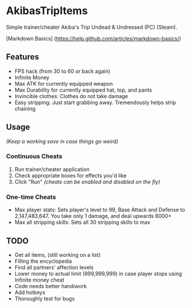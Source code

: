 # AkibasTripItems
Simple trainer/cheater Akiba's Trip Undead & Undressed (PC) (Steam).

[Markdown Basics] (https://help.github.com/articles/markdown-basics/)

## Features
* FPS hack (from 30 to 60 or back again)
* Infinite Money
* Max ATK for currently equipped weapon
* Max Durability for currently equipped hat, top, and pants
* Invincible clothes: Clothes do not take damage
* Easy stripping: Just start grabbing away. Tremendously helps strip chaining

## Usage
*(Keep a working save in case things go weird)*

### Continuous Cheats
1. Run trainer/cheater application
2. Check appropriate boxes for effects you'd like
3. Click "Run" *(cheats can be enabled and disabled on the fly)*

### One-time Cheats
- Max player stats: Sets player's level to 99, Base Attack and Defense to 2,147,483,647. You take only 1 damage, and deal upwards 6000+
- Max all stripping skills: Sets all 30 stripping skills to max

## TODO
* Get all items, (still working on a list)
* Filling the encyclopedia
* Find all partners' affection levels
* Lower money to actual limit (999,999,999) in case player stops using Infinite money cheat
* Code needs better handiwork
* Add hotkeys
* Thoroughly test for bugs
